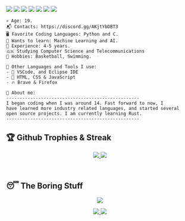 

![](https://img.shields.io/badge/Arch-2f98f5?style=for-the-badge&logo=archlinux&logoColor=white) ![](https://img.shields.io/badge/git-%23F05033.svg?style=for-the-badge&logo=git&logoColor=white) ![](https://img.shields.io/badge/Python-FFD43B?style=for-the-badge&logo=python&logoColor=darkgreen) ![](https://img.shields.io/badge/c%23-%23239120.svg?style=for-the-badge&logo=c-sharp&logoColor=white) ![](https://img.shields.io/badge/C-1a0af5?style=for-the-badge&logo=c&logoColor=white) ![](https://img.shields.io/badge/Java-f55c0a?style=for-the-badge&logo=java&logoColor=white) ![](https://img.shields.io/badge/Windows-0078D6?style=for-the-badge&logo=windows&logoColor=white) 

```
💀 Age: 19.
📬 Contacts: https://discord.gg/AKjtYbDBT3
🖥️ Favorite Coding Languages: Python and C.
👾 Wants to learn: Machine Learning and AI.
💼 Experience: 4-5 years.
🇬🇷 Studying Computer Science and Telecommunications
🌳 Hobbies: Basketball, Swimming.

🧰 Other Languages and Tools I use:
- 💎 VSCode, and Eclipse IDE
- 📝 HTML, CSS & JavaScript
- 🔥 Brave & Firefox

📜 About me:
--------------------------------------------------
I began coding when I was around 14. Fast forward to now, I 
have learned more industry related languages, and started several 
open source projects. I am currently learning Rust.
--------------------------------------------------
```

## 🏆 Github Trophies & Streak

<p align="center">
<a href="https://github.com/VarunSAthreya/github-readme-streak-stats">
  <img src="https://github-readme-streak-stats.herokuapp.com/?user=InstinctEx&count_private=true&theme=dark&hide_border=true&background=0D1117&stroke=0000"/>
</a>

<a href="https://github.com/ryo-ma/github-profile-trophy">
 <img src="https://github-profile-trophy.vercel.app/?username=InstinctEx&margin-w=8&margin-h=8&theme=tokyonight&count_private=true"/>
</a>
</p>

<br>

## 😴 The Boring Stuff

<p align="center"><img src="https://activity-graph.herokuapp.com/graph?username=InstinctEx&theme=material-palenight"></p>

<p align="center">
<a href="https://github.com/InstinctEx/InstinctEx/v">
  <img src="https://github-readme-stats.vercel.app/api/top-langs/?username=InstinctEx&hide=css,javascript,html&langs_count=3&theme=material-palenight" />
</a>

<a href="https://github.com/InstinctEx/InstinctEx">
  <img src="https://github-readme-stats.vercel.app/api?username=InstinctEx&show_icons=true&line_height=27&count_private=true&theme=material-palenight"/>
</a>
</p>
